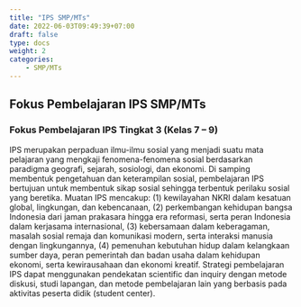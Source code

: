 ```yaml
---
title: "IPS SMP/MTs"
date: 2022-06-03T09:49:39+07:00
draft: false
type: docs
weight: 2
categories:
    - SMP/MTs
---
```


## Fokus Pembelajaran IPS SMP/MTs
### Fokus Pembelajaran IPS Tingkat 3 (Kelas 7 – 9)
IPS merupakan perpaduan ilmu-ilmu sosial yang menjadi suatu mata pelajaran yang mengkaji fenomena-fenomena sosial berdasarkan paradigma geografi, sejarah, sosiologi, dan ekonomi. Di samping membentuk pengetahuan dan keterampilan sosial, pembelajaran IPS bertujuan untuk membentuk sikap sosial sehingga terbentuk perilaku sosial yang beretika. Muatan IPS mencakup: (1) kewilayahan NKRI dalam kesatuan global, lingkungan, dan kebencanaan, (2) perkembangan kehidupan bangsa Indonesia dari jaman prakasara hingga era reformasi, serta peran Indonesia dalam kerjasama internasional, (3) kebersamaan dalam keberagaman, masalah sosial remaja dan komunikasi modern, serta interaksi manusia dengan lingkungannya, (4) pemenuhan kebutuhan hidup dalam kelangkaan sumber daya, peran pemerintah dan badan usaha dalam kehidupan ekonomi, serta kewirausahaan dan ekonomi kreatif. Strategi pembelajaran IPS dapat menggunakan pendekatan scientific dan inquiry dengan metode diskusi, studi lapangan, dan metode pembelajaran lain yang berbasis pada aktivitas peserta didik (student center).

